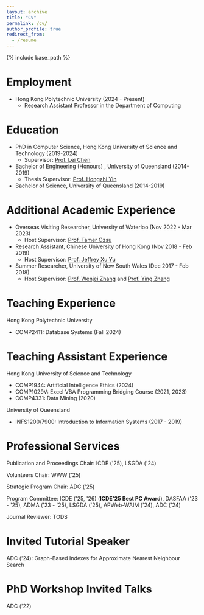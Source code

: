 ```yaml
---
layout: archive
title: "CV"
permalink: /cv/
author_profile: true
redirect_from:
  - /resume
---
```


{% include base_path %}

Employment
======
* Hong Kong Polytechnic University (2024 - Present)
    * Research Assistant Professor in the Department of Computing
    
Education
======
* PhD in Computer Science, Hong Kong University of Science and Technology (2019-2024)
    * Supervisor: [Prof. Lei Chen](https://cse.hkust.edu.hk/~leichen/)
* Bachelor of Engineering (Honours) , University of Queensland (2014-2019)
    * Thesis Supervisor: [Prof. Hongzhi Yin](https://sites.google.com/view/hongzhi-yin/)
* Bachelor of Science, University of Queensland (2014-2019)

Additional Academic Experience
======
* Overseas Visiting Researcher, University of Waterloo (Nov 2022 - Mar 2023)
    * Host Supervisor: [Prof. Tamer Özsu](https://cs.uwaterloo.ca/~tozsu/)
* Research Assistant, Chinese University of Hong Kong (Nov 2018 - Feb 2019)
    * Host Supervisor: [Prof. Jeffrey Xu Yu](https://www.se.cuhk.edu.hk/people/academic-staff/prof-yu-xu-jeffrey/)
* Summer Researcher, University of New South Wales (Dec 2017 - Feb 2018)
	* Host Supervisor: [Prof. Wenjei Zhang](https://research.unsw.edu.au/people/professor-wenjie-zhang) and [Prof. Ying Zhang](https://profiles.uts.edu.au/ying.zhang)
	
Teaching Experience
=====
Hong Kong Polytechnic University
* COMP2411: Database Systems (Fall 2024)

Teaching Assistant Experience
=====
Hong Kong University of Science and Technology
* COMP1944: Artificial Intelligence Ethics (2024)
* COMP1029V: Excel VBA Programming Bridging Course (2021, 2023)
* COMP4331: Data Mining (2020)

University of Queensland
* INFS1200/7900: Introduction to Information Systems (2017 - 2019)

Professional Services
=====
Publication and Proceedings Chair: ICDE ('25), LSGDA ('24)

Volunteers Chair: WWW ('25)

Strategic Program Chair: ADC ('25)

Program Committee: ICDE ('25, '26) (**ICDE'25 Best PC Award**), DASFAA ('23 - '25), ADMA ('23 - '25), LSGDA ('25), APWeb-WAIM ('24), ADC ('24)

Journal Reviewer: TODS

Invited Tutorial Speaker
=====
ADC ('24): Graph-Based Indexes for Approximate Nearest Neighbour Search

PhD Workshop Invited Talks
=====
ADC ('22)